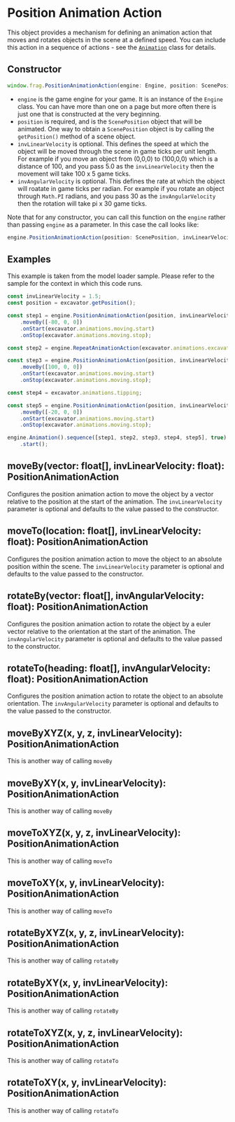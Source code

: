 # Position Animation Action

This object provides a mechanism for defining an animation action that moves and 
rotates objects in the scene at a defined speed. You can include this action in
a sequence of actions - see the [`Animation`](animation.md) class for details.

## Constructor
```javascript
window.frag.PositionAnimationAction(engine: Engine, position: ScenePosition, invLinearVelocity: float, invAngularVelocity: float)
```

* `engine` is the game engine for your game. It is an instance of the `Engine` class. You can 
  have more than one on a page but more often there is just one that is constructed at the 
  very beginning.
* `position` is required, and is the `ScenePosition` object that will be animated.
  One way to obtain a `ScenePosition` object is by calling the `getPosition()` method of a
  scene object.
* `invLinearVelocity` is optional. This defines the speed at which the object will be
  moved through the scene in game ticks per unit length. For example if you move an
  object from (0,0,0) to (100,0,0) which is a distance of 100, and you pass 5.0 as the
  `invLinearVelocity` then the movement will take 100 x 5 game ticks.
* `invAngularVelocity` is optional. This defines the rate at which the object will
  roatate in game ticks per radian. For example if you rotate an object through `Math.PI`
  radians, and you pass 30 as the `invAngularVelocity` then the rotation will take 
  pi x 30 game ticks.

Note that for any constructor, you can call this function on the `engine` rather than passing
`engine` as a parameter. In this case the call looks like:

```javascript
engine.PositionAnimationAction(position: ScenePosition, invLinearVelocity: float, invAngularVelocity: float)
```

## Examples
This example is taken from the model loader sample. Please refer to the sample for
the context in which this code runs.

```javascript
const invLinearVelocity = 1.5;
const position = excavator.getPosition();

const step1 = engine.PositionAnimationAction(position, invLinearVelocity)
    .moveBy([-80, 0, 0])
    .onStart(excavator.animations.moving.start)
    .onStop(excavator.animations.moving.stop);

const step2 = engine.RepeatAnimationAction(excavator.animations.excavating, 4)

const step3 = engine.PositionAnimationAction(position, invLinearVelocity)
    .moveBy([100, 0, 0])
    .onStart(excavator.animations.moving.start)
    .onStop(excavator.animations.moving.stop);

const step4 = excavator.animations.tipping;

const step5 = engine.PositionAnimationAction(position, invLinearVelocity)
    .moveBy([-20, 0, 0])
    .onStart(excavator.animations.moving.start)
    .onStop(excavator.animations.moving.stop);

engine.Animation().sequence([step1, step2, step3, step4, step5], true)
    .start();
```

## moveBy(vector: float[], invLinearVelocity: float): PositionAnimationAction
Configures the position animation action to move the object by a vector
relative to the position at the start of the animation. The 
`invLinearVelocity` parameter is optional and defaults to the value passed
to the constructor.

## moveTo(location: float[], invLinearVelocity: float): PositionAnimationAction
Configures the position animation action to move the object to an absolute
position within the scene. The `invLinearVelocity` parameter is optional and 
defaults to the value passed to the constructor.

## rotateBy(vector: float[], invAngularVelocity: float): PositionAnimationAction
Configures the position animation action to rotate the object by a euler vector
relative to the orientation at the start of the animation. The 
`invAngularVelocity` parameter is optional and defaults to the value passed
to the constructor.

## rotateTo(heading: float[], invAngularVelocity: float): PositionAnimationAction
Configures the position animation action to rotate the object to an absolute
orientation. The `invAngularVelocity` parameter is optional and defaults to the 
value passed to the constructor.

## moveByXYZ(x, y, z, invLinearVelocity): PositionAnimationAction
This is another way of calling `moveBy`

## moveByXY(x, y, invLinearVelocity): PositionAnimationAction
This is another way of calling `moveBy`

## moveToXYZ(x, y, z, invLinearVelocity): PositionAnimationAction
This is another way of calling `moveTo`

## moveToXY(x, y, invLinearVelocity): PositionAnimationAction
This is another way of calling `moveTo`

## rotateByXYZ(x, y, z, invLinearVelocity): PositionAnimationAction
This is another way of calling `rotateBy`

## rotateByXY(x, y, invLinearVelocity): PositionAnimationAction
This is another way of calling `rotateBy`

## rotateToXYZ(x, y, z, invLinearVelocity): PositionAnimationAction
This is another way of calling `rotateTo`

## rotateToXY(x, y, invLinearVelocity): PositionAnimationAction
This is another way of calling `rotateTo`
